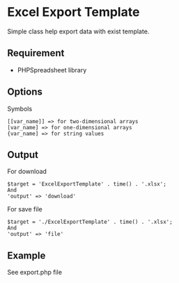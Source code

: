 # Excel Export Template
Simple class help export data with exist template.

## Requirement
- PHPSpreadsheet library

## Options
Symbols
```
[[var_name]] => for two-dimensional arrays
[var_name] => for one-dimensional arrays
{var_name] => for string values
```
## Output
For download
```
$target = 'ExcelExportTemplate' . time() . '.xlsx';
And
'output' => 'download'
```
For save file
```
$target = './ExcelExportTemplate' . time() . '.xlsx';
And
'output' => 'file'
```
## Example
See export.php file
